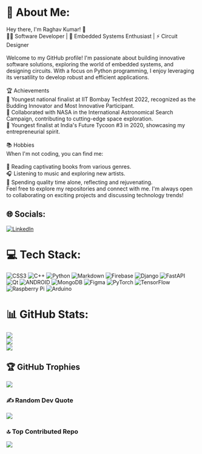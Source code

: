 # 💫 About Me:
Hey there, I'm Raghav Kumar! 👋<br>👨‍💻 Software Developer | 🌱 Embedded Systems Enthusiast | ⚡️ Circuit Designer<br><br>Welcome to my GitHub profile! I'm passionate about building innovative software solutions, exploring the world of embedded systems, and designing circuits. With a focus on Python programming, I enjoy leveraging its versatility to develop robust and efficient applications.<br><br>🏆 Achievements<br>🌟 Youngest national finalist at IIT Bombay Techfest 2022, recognized as the Budding Innovator and Most Innovative Participant.<br>🚀 Collaborated with NASA in the International Astronomical Search Campaign, contributing to cutting-edge space exploration.<br>🎯 Youngest finalist at India's Future Tycoon #3 in 2020, showcasing my entrepreneurial spirit.<br><br>📚 Hobbies<br>When I'm not coding, you can find me:<br><br>📖 Reading captivating books from various genres.<br>🎧 Listening to music and exploring new artists.<br>🌌 Spending quality time alone, reflecting and rejuvenating.<br>Feel free to explore my repositories and connect with me. I'm always open to collaborating on exciting projects and discussing technology trends!


## 🌐 Socials:
[![LinkedIn](https://img.shields.io/badge/LinkedIn-0A66C2.svg?style=for-the-badge&logo=LinkedIn&logoColor=white)](https://www.linkedin.com/in/raghav-kumar-74143a25b/)

# 💻 Tech Stack:
![CSS3](https://img.shields.io/badge/css3-%231572B6.svg?style=for-the-badge&logo=css3&logoColor=white) ![C++](https://img.shields.io/badge/c++-%2300599C.svg?style=for-the-badge&logo=c%2B%2B&logoColor=white) ![Python](https://img.shields.io/badge/python-3670A0?style=for-the-badge&logo=python&logoColor=ffdd54) ![Markdown](https://img.shields.io/badge/markdown-%23000000.svg?style=for-the-badge&logo=markdown&logoColor=white) ![Firebase](https://img.shields.io/badge/firebase-%23039BE5.svg?style=for-the-badge&logo=firebase) ![Django](https://img.shields.io/badge/django-%23092E20.svg?style=for-the-badge&logo=django&logoColor=white) ![FastAPI](https://img.shields.io/badge/FastAPI-005571?style=for-the-badge&logo=fastapi) ![Qt](https://img.shields.io/badge/Qt-%23217346.svg?style=for-the-badge&logo=Qt&logoColor=white) ![ANDROID](https://img.shields.io/badge/android-%2320232a.svg?style=for-the-badge&logo=android&logoColor=%a4c639) ![MongoDB](https://img.shields.io/badge/MongoDB-%234ea94b.svg?style=for-the-badge&logo=mongodb&logoColor=white) 	![Figma](https://img.shields.io/badge/figma-%23F24E1E.svg?style=for-the-badge&logo=figma&logoColor=white) ![PyTorch](https://img.shields.io/badge/PyTorch-%23EE4C2C.svg?style=for-the-badge&logo=PyTorch&logoColor=white) ![TensorFlow](https://img.shields.io/badge/TensorFlow-%23FF6F00.svg?style=for-the-badge&logo=TensorFlow&logoColor=white) ![Raspberry Pi](https://img.shields.io/badge/-RaspberryPi-C51A4A?style=for-the-badge&logo=Raspberry-Pi) ![Arduino](https://img.shields.io/badge/-Arduino-00979D?style=for-the-badge&logo=Arduino&logoColor=white)
# 📊 GitHub Stats:
![](https://github-readme-stats.vercel.app/api?username=Raghav67816&theme=dark&hide_border=false&include_all_commits=true&count_private=true)<br/>
![](https://github-readme-streak-stats.herokuapp.com/?user=Raghav67816&theme=dark&hide_border=false)<br/>
![](https://github-readme-stats.vercel.app/api/top-langs/?username=Raghav67816&theme=dark&hide_border=false&include_all_commits=true&count_private=true&layout=compact)

## 🏆 GitHub Trophies
![](https://github-profile-trophy.vercel.app/?username=Raghav67816&theme=radical&no-frame=false&no-bg=true&margin-w=4)

### ✍️ Random Dev Quote
![](https://quotes-github-readme.vercel.app/api?type=horizontal&theme=radical)

### 🔝 Top Contributed Repo
![](https://github-contributor-stats.vercel.app/api?username=Raghav67816&limit=5&theme=dark&combine_all_yearly_contributions=true)
